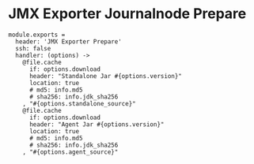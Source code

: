 
# JMX Exporter Journalnode Prepare

    module.exports =
      header: 'JMX Exporter Prepare'
      ssh: false
      handler: (options) ->
        @file.cache
          if: options.download
          header: "Standalone Jar #{options.version}"
          location: true
          # md5: info.md5
          # sha256: info.jdk_sha256
        , "#{options.standalone_source}"
        @file.cache
          if: options.download
          header: "Agent Jar #{options.version}"
          location: true
          # md5: info.md5
          # sha256: info.jdk_sha256
        , "#{options.agent_source}"
